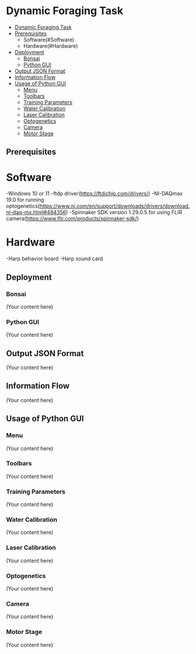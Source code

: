 # Dynamic Foraging Task
- [Dynamic Foraging Task](#dynamic-foraging-task)
- [Prerequisites](#prerequisites)
  - Software(#Software)
  - Hardware(#Hardware)
- [Deployment](#deployment)
  - [Bonsai](#bonsai)
  - [Python GUI](#python-gui)
- [Output JSON Format](#output-json-format)
- [Information Flow](#information-flow)
- [Usage of Python GUI](#usage-of-python-gui)
  - [Menu](#menu)
  - [Toolbars](#toolbars)
  - [Training Parameters](#training-parameters)
  - [Water Calibration](#water-calibration)
  - [Laser Calibration](#laser-calibration)
  - [Optogenetics](#optogenetics)
  - [Camera](#camera)
  - [Motor Stage](#motor-stage)

## Prerequisites
# Software
-Windows 10 or 11
-ftdp driver(https://ftdichip.com/drivers/)
-NI-DAQmax 19.0 for running optogenetics(https://www.ni.com/en/support/downloads/drivers/download.ni-daq-mx.html#484356)
-Spinnaker SDK version 1.29.0.5 for using FLIR camera(https://www.flir.com/products/spinnaker-sdk/)
# Hardware
-Harp behavior board
-Harp sound card
## Deployment

### Bonsai

(Your content here)

### Python GUI

(Your content here)

## Output JSON Format

(Your content here)

## Information Flow

(Your content here)

## Usage of Python GUI

### Menu

(Your content here)

### Toolbars

(Your content here)

### Training Parameters

(Your content here)

### Water Calibration

(Your content here)

### Laser Calibration

(Your content here)

### Optogenetics

(Your content here)

### Camera

(Your content here)

### Motor Stage

(Your content here)
